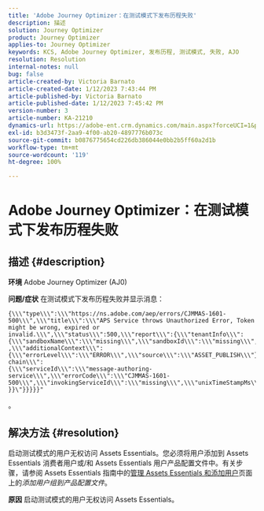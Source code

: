 ```yaml
---
title: 'Adobe Journey Optimizer：在测试模式下发布历程失败'
description: 描述
solution: Journey Optimizer
product: Journey Optimizer
applies-to: Journey Optimizer
keywords: KCS, Adobe Journey Optimizer, 发布历程, 测试模式, 失败, AJO
resolution: Resolution
internal-notes: null
bug: false
article-created-by: Victoria Barnato
article-created-date: 1/12/2023 7:43:44 PM
article-published-by: Victoria Barnato
article-published-date: 1/12/2023 7:45:42 PM
version-number: 3
article-number: KA-21210
dynamics-url: https://adobe-ent.crm.dynamics.com/main.aspx?forceUCI=1&pagetype=entityrecord&etn=knowledgearticle&id=7892a466-b192-ed11-aad1-6045bd006d92
exl-id: b3d3473f-2aa9-4f00-ab20-4897776b073c
source-git-commit: b0876775654cd226db386044e0bb2b5ff60a2d1b
workflow-type: tm+mt
source-wordcount: '119'
ht-degree: 100%

---
```


# Adobe Journey Optimizer：在测试模式下发布历程失败

## 描述 {#description}

<b>环境</b>
Adobe Journey Optimizer (AJ0)


<b>问题/症状</b>
在测试模式下发布历程失败并显示消息：


```
{\\\"type\\\":\\\"https://ns.adobe.com/aep/errors/CJMMAS-1601-500\\\",\\\"title\\\":\\\"APS Service throws Unauthorized Error, Token might be wrong, expired or invalid.\\\",\\\"status\\\":500,\\\"report\\\":{\\\"tenantInfo\\\":
{\\\"sandboxName\\\":\\\"missing\\\",\\\"sandboxId\\\":\\\"missing\\\",\\\"imsOrgId\\\":\\\"missing\\\"}
,\\\"additionalContext\\\":{\\\"errorLevel\\\":\\\"ERROR\\\",\\\"source\\\":\\\"ASSET_PUBLISH\\\"}},\\\"error-chain\\\":
{\\\"serviceId\\\":\\\"message-authoring-service\\\",\\\"errorCode\\\":\\\"CJMMAS-1601-500\\\",\\\"invokingServiceId\\\":\\\"missing\\\",\\\"unixTimeStampMs\\\":«REDACTED»}
}}\"}}}}}"
```

。

## 解决方法 {#resolution}


启动测试模式的用户无权访问 Assets Essentials。您必须将用户添加到 Assets Essentials 消费者用户或/和 Assets Essentials 用户产品配置文件中。有关步骤，请参阅 Assets Essentials 指南中的[管理 Assets Essentials 和添加用户](https://experienceleague.adobe.com/docs/experience-manager-assets-essentials/help/get-started-admins/deploy-administer.html?lang=zh-Hans#add-users-to-product-profiles)页面上的&#x200B;*添加用户组到产品配置文件*。

<b>原因</b>
启动测试模式的用户无权访问 Assets Essentials。
